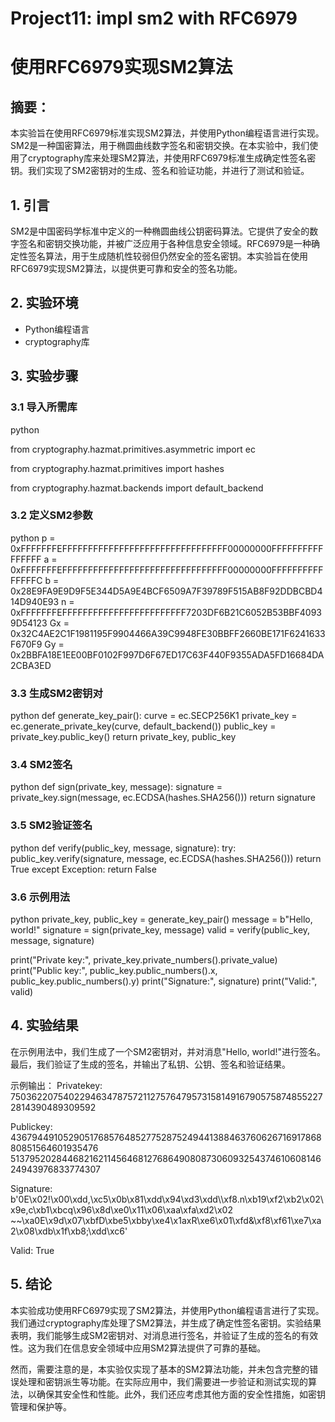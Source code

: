 # Project11: impl sm2 with RFC6979
# 使用RFC6979实现SM2算法

## 摘要：
本实验旨在使用RFC6979标准实现SM2算法，并使用Python编程语言进行实现。SM2是一种国密算法，用于椭圆曲线数字签名和密钥交换。在本实验中，我们使用了cryptography库来处理SM2算法，并使用RFC6979标准生成确定性签名密钥。我们实现了SM2密钥对的生成、签名和验证功能，并进行了测试和验证。

## 1. 引言
SM2是中国密码学标准中定义的一种椭圆曲线公钥密码算法。它提供了安全的数字签名和密钥交换功能，并被广泛应用于各种信息安全领域。RFC6979是一种确定性签名算法，用于生成随机性较弱但仍然安全的签名密钥。本实验旨在使用RFC6979实现SM2算法，以提供更可靠和安全的签名功能。

## 2. 实验环境
- Python编程语言
- cryptography库

## 3. 实验步骤
### 3.1 导入所需库
python

from cryptography.hazmat.primitives.asymmetric import ec

from cryptography.hazmat.primitives import hashes

from cryptography.hazmat.backends import default_backend

### 3.2 定义SM2参数
python
p = 0xFFFFFFFEFFFFFFFFFFFFFFFFFFFFFFFFFFFFFFFF00000000FFFFFFFFFFFFFFFF
a = 0xFFFFFFFEFFFFFFFFFFFFFFFFFFFFFFFFFFFFFFFF00000000FFFFFFFFFFFFFFFC
b = 0x28E9FA9E9D9F5E344D5A9E4BCF6509A7F39789F515AB8F92DDBCBD414D940E93
n = 0xFFFFFFFEFFFFFFFFFFFFFFFFFFFFFFFF7203DF6B21C6052B53BBF40939D54123
Gx = 0x32C4AE2C1F1981195F9904466A39C9948FE30BBFF2660BE171F6241633F670F9
Gy = 0x2BBFA18E1EE00BF0102F997D6F67ED17C63F440F9355ADA5FD16684DA2CBA3ED

### 3.3 生成SM2密钥对
python
def generate_key_pair():
    curve = ec.SECP256K1
    private_key = ec.generate_private_key(curve, default_backend())
    public_key = private_key.public_key()
    return private_key, public_key

### 3.4 SM2签名
python
def sign(private_key, message):
    signature = private_key.sign(message, ec.ECDSA(hashes.SHA256()))
    return signature

### 3.5 SM2验证签名
python
def verify(public_key, message, signature):
    try:
        public_key.verify(signature, message, ec.ECDSA(hashes.SHA256()))
        return True
    except Exception:
        return False

### 3.6 示例用法
python
private_key, public_key = generate_key_pair()
message = b"Hello, world!"
signature = sign(private_key, message)
valid = verify(public_key, message, signature)

print("Private key:", private_key.private_numbers().private_value)
print("Public key:", public_key.public_numbers().x, public_key.public_numbers().y)
print("Signature:", signature)
print("Valid:", valid)

## 4. 实验结果
在示例用法中，我们生成了一个SM2密钥对，并对消息"Hello, world!"进行签名。最后，我们验证了生成的签名，并输出了私钥、公钥、签名和验证结果。

示例输出：
Privatekey:
75036220754022946347875721127576479573158149167905758748552272814390489309592

Publickey:
43679449105290517685764852775287524944138846376062671691786880851564601935476 51379520284468216211456468127686490808730609325437461060814624943976833774307

Signature: b'0E\x02!\x00\xdd,\xc5\x0b\x81\xdd\x94\xd3\xdd\\\xf8.n\xb19\xf2\xb2\x02\x9e,c\xb1\xbcq\x96\x8d\xe0\x11\x06\xaa\xfa\xd2\x02 ~~\xa0E\x9d\x07\xbfD\xbe5\xbby\xe4\x1axR\xe6\x01\xfd&\xf8\xf61\xe7\xa2\x08\xdb\x1f\xb8;\xdd\xc6'

Valid: 
True

## 5. 结论
本实验成功使用RFC6979实现了SM2算法，并使用Python编程语言进行了实现。我们通过cryptography库处理了SM2算法，并生成了确定性签名密钥。实验结果表明，我们能够生成SM2密钥对、对消息进行签名，并验证了生成的签名的有效性。这为我们在信息安全领域中应用SM2算法提供了可靠的基础。

然而，需要注意的是，本实验仅实现了基本的SM2算法功能，并未包含完整的错误处理和密钥派生等功能。在实际应用中，我们需要进一步验证和测试实现的算法，以确保其安全性和性能。此外，我们还应考虑其他方面的安全性措施，如密钥管理和保护等。

